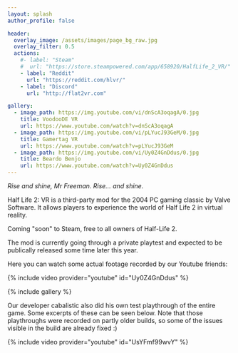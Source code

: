 ```yaml
---
layout: splash
author_profile: false

header:
  overlay_image: /assets/images/page_bg_raw.jpg
  overlay_filter: 0.5
  actions:
    #- label: "Steam"
    #  url: "https://store.steampowered.com/app/658920/HalfLife_2_VR/"
    - label: "Reddit"
      url: "https://reddit.com/hlvr/"
    - label: "Discord"
      url: "http://flat2vr.com"

gallery:
  - image_path: https://img.youtube.com/vi/dnScA3oqagA/0.jpg
    title: VoodooDE VR
    url: https://www.youtube.com/watch?v=dnScA3oqagA
  - image_path: https://img.youtube.com/vi/pLYucJ93GeM/0.jpg
    title: Gamertag VR
    url: https://www.youtube.com/watch?v=pLYucJ93GeM
  - image_path: https://img.youtube.com/vi/Uy0Z4GnDdus/0.jpg
    title: Beardo Benjo
    url: https://www.youtube.com/watch?v=Uy0Z4GnDdus
---
```


*Rise and shine, Mr Freeman. Rise… and shine.*

Half Life 2: VR is a third-party mod for the 2004 PC gaming classic by Valve Software. It allows players to experience the world of Half Life 2 in virtual reality.

Coming "soon" to Steam, free to all owners of Half-Life 2.

The mod is currently going through a private playtest and expected to be publically
released some time later this year.

Here you can watch some actual footage recorded by our Youtube friends:

{% include video provider="youtube" id="Uy0Z4GnDdus" %}

{% include gallery %}

Our developer cabalistic also did his own test playthrough of the entire game. Some
excerpts of these can be seen below. Note that those playthroughs were recorded on partly
older builds, so some of the issues visible in the build are already fixed :)

{% include video provider="youtube" id="UsYFmf99wvY" %}
